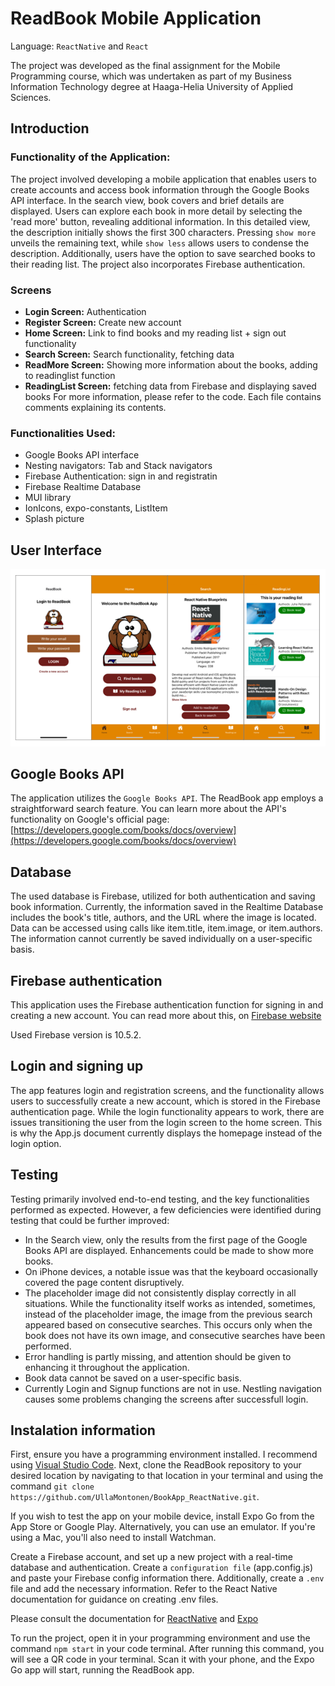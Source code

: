 # ReadBook Mobile Application

Language: `ReactNative` and `React`

The project was developed as the final assignment for the Mobile Programming course, which was undertaken as part of my Business Information Technology degree at Haaga-Helia University of Applied Sciences.

## Introduction

### Functionality of the Application:
The project involved developing a mobile application that enables users to create accounts and access book information through the Google Books API interface. In the search view, book covers and brief details are displayed. Users can explore each book in more detail by selecting the 'read more' button, revealing additional information. In this detailed view, the description initially shows the first 300 characters. Pressing `show more` unveils the remaining text, while `show less` allows users to condense the description. Additionally, users have the option to save searched books to their reading list. The project also incorporates Firebase authentication.

### Screens
- **Login Screen:** Authentication
- **Register Screen:** Create new account
- **Home Screen:** Link to find books and my reading list + sign out functionality
- **Search Screen:** Search functionality, fetching data
- **ReadMore Screen:** Showing more information about the books, adding to readinglist function
- **ReadingList Screen:** fetching data from Firebase and displaying saved books
For more information, please refer to the code. Each file contains comments explaining its contents.

### Functionalities Used:
- Google Books API interface
- Nesting navigators: Tab and Stack navigators
- Firebase Authentication: sign in and registratin
- Firebase Realtime Database
- MUI library
- IonIcons, expo-constants, ListItem
- Splash picture

## User Interface
![User Interface](pictures/ReadBookUserInterfase.png "Pictures of the app")

## Google Books API
The application utilizes the `Google Books API`. The ReadBook app employs a straightforward search feature. You can learn more about the API's functionality on Google's official page: [https://developers.google.com/books/docs/overview](https://developers.google.com/books/docs/overview)

## Database
The used database is Firebase, utilized for both authentication and saving book information.
Currently, the information saved in the Realtime Database includes the book's title, authors, and the URL where the image is located.
Data can be accessed using calls like item.title, item.image, or item.authors.
The information cannot currently be saved individually on a user-specific basis.

## Firebase authentication
This application uses the Firebase authentication function for signing in and creating a new account. 
You can read more about this, on [Firebase website](https://firebase.google.com/docs/auth?authuser=0)

Used Firebase version is 10.5.2.

## Login and signing up
The app features login and registration screens, and the functionality allows users to successfully create a new account, which is stored in the Firebase authentication page. While the login functionality appears to work, there are issues transitioning the user from the login screen to the home screen. This is why the App.js document currently displays the homepage instead of the login option.

## Testing
Testing primarily involved end-to-end testing, and the key functionalities performed as expected. However, a few deficiencies were identified during testing that could be further improved:
* In the Search view, only the results from the first page of the Google Books API are displayed. Enhancements could be made to show more books.
* On iPhone devices, a notable issue was that the keyboard occasionally covered the page content disruptively.
* The placeholder image did not consistently display correctly in all situations. While the functionality itself works as intended, sometimes, instead of the placeholder image, the image from the previous search appeared based on consecutive searches. This occurs only when the book does not have its own image, and consecutive searches have been performed.
* Error handling is partly missing, and attention should be given to enhancing it throughout the application.
* Book data cannot be saved on a user-specific basis.
* Currently Login and Signup functions are not in use. Nestling navigation causes some problems changing the screens after successfull login.

## Instalation information
First, ensure you have a programming environment installed. I recommend using [Visual Studio Code](https://code.visualstudio.com/). Next, clone the ReadBook repository to your desired location by navigating to that location in your terminal and using the command `git clone https://github.com/UllaMontonen/BookApp_ReactNative.git`.

If you wish to test the app on your mobile device, install Expo Go from the App Store or Google Play. Alternatively, you can use an emulator. If you're using a Mac, you'll also need to install Watchman.

Create a Firebase account, and set up a new project with a real-time database and authentication. Create a `configuration file` (app.config.js) and paste your Firebase config information there. Additionally, create a `.env` file and add the necessary information. Refer to the React Native documentation for guidance on creating .env files.

Please consult the documentation for [ReactNative](https://reactnative.dev) and [Expo](https://docs.expo.dev/get-started/installation/)

To run the project, open it in your programming environment and use the command `npm start` in your code terminal. After running this command, you will see a QR code in your terminal. Scan it with your phone, and the Expo Go app will start, running the ReadBook app.
